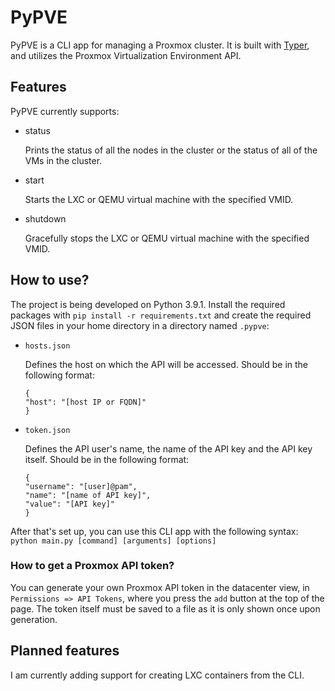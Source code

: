# PyPVE

PyPVE is a CLI app for managing a Proxmox cluster. It is built with [Typer](https://typer.tiangolo.com/), and utilizes the Proxmox Virtualization Environment API. 

## Features
PyPVE currently supports:
- status

    Prints the status of all the nodes in the cluster or the status of all of the VMs in the cluster.
- start

    Starts the LXC or QEMU virtual machine with the specified VMID.

- shutdown

    Gracefully stops the LXC or QEMU virtual machine with the specified VMID.
## How to use?
The project is being developed on Python 3.9.1. Install the required packages with `pip install -r requirements.txt` and create the required JSON files in your home directory in a directory named `.pypve`:

- `hosts.json`

    Defines the host on which the API will be accessed. Should be in the following format:
    ```
    {
    "host": "[host IP or FQDN]"
    }
    ```
- `token.json`

    Defines the API user's name, the name of the API key and the API key itself. Should be in the following format:
    ```
    {
    "username": "[user]@pam",
    "name": "[name of API key]",
    "value": "[API key]"
    }
    ```
After that's set up, you can use this CLI app with the following syntax: `python main.py [command] [arguments] [options]`

### How to get a Proxmox API token?
You can generate your own Proxmox API token in the datacenter view, in `Permissions => API Tokens`, where you press the `add` button at the top of the page. The token itself must be saved to a file as it is only shown once upon generation.
## Planned features
I am currently adding support for creating LXC containers from the CLI.